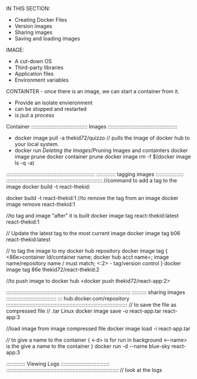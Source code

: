 IN THIS SECTION: 
- Creating Docker Files
- Version images
- Sharing images
- Saving and loading images

IMAGE:

* A cut-down OS
* Third-party libraries
* Application files
* Environment variables

CONTAINTER - once there is an image, we can start a container from it.

* Provide an isolate envieronment
* can be stopped and restarted
* is jsut a process

Container
:::::::::::::::::::::::::::::::::::::: Images :::::::::::::::::::::::::::::::::::::::::::::::
* docker image pull -a thekid72/quizzo // pulls the image of docker hub to your local system.
* docker run 
*Deleting the Images*/Pruning Images and containters
docker image prune
docker container prune
docker image rm -f $(docker image ls -q -a)

::::::::::::::::::::::::::::::::::::::::::::::::::::::::::::
::::::::::::: tagging images :::::::::::::::::::
:::::::::::::::::::::::::::::::::::::::::::::::::::::::::::::::::
//command to add a tag to the image
docker build -t react-thekid:<tag>

docker build -t react-thekid:1
//to remove the tag  from an image
docker image remove react-thekid:1

//to tag and image "after" it is built
docker image tag react-thekid:latest react-thekid:1

// Update the latest tag to the most current image
docker image tag b06 react-thekid:latest

// to tag the image to my docker hub repository
docker image tag
{
<86e>container Id/container name;
docker hub acct name=<thekid72>;
<react-app>image name/repository name / must match;
<:2> - tag/version control
}
docker image tag 86e thekid72/react-thekid:2

//to push image to docker hub
<docker push thekid72/react-app:2>

::::::::::::::::::::::::::::::::::::::::::::::::::::::::::::::::::::::::::::::::::::
:::::::::: sharing Images ::::::::::::::::::::::::::::::::::
::: hub.docker.com/repository
::::::::::::::::::::::::::::::::::::::::::::::::::::::::::::::::::::::::::::::::::
// to save the file as compressed file // .tar Linux
docker image save  -o react-app.tar react-app:3

//load  image from image compressed file
docker image load -i react-app.tar

// to give a name to the container 
{
<-d> is for run in background
<--name> is the give a name to the container
}
docker run -d  --name blue-sky react-app:3


::::::::::::: Viewing Logs :::::::::::::::::::::::::::::::::
::::::::::::::::::::::::::::::::::::::::::::::::::::::::::::::::::::::::::::
// look at the logs 











